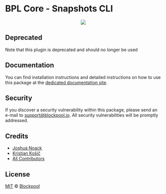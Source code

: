 # BPL Core - Snapshots CLI

<p align="center">
    <img src="https://raw.githubusercontent.com/blockpool-io/core/master/banner.png" />
</p>

## Deprecated

Note that this plugin is deprecated and should no longer be used

## Documentation

You can find installation instructions and detailed instructions on how to use this package at the [dedicated documentation site](https://docs.ark.io/guidebook/core/plugins/core-snapshots-cli.html).

## Security

If you discover a security vulnerability within this package, please send an e-mail to support@blockpool.io. All security vulnerabilities will be promptly addressed.

## Credits

-   [Joshua Noack](https://github.com/supaiku0)
-   [Kristjan Košič](https://github.com/kristjank)
-   [All Contributors](../../../../contributors)

## License

[MIT](LICENSE) © [Blockpool](https://blockpool.io)
